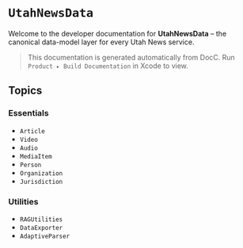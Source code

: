 # ``UtahNewsData``

Welcome to the developer documentation for **UtahNewsData** – the canonical data-model layer for every Utah News service.

> This documentation is generated automatically from DocC.  Run `Product ▸ Build Documentation` in Xcode to view.

## Topics

### Essentials
- ``Article``
- ``Video``
- ``Audio``
- ``MediaItem``
- ``Person``
- ``Organization``
- ``Jurisdiction``

### Utilities
- ``RAGUtilities``
- ``DataExporter``
- ``AdaptiveParser`` 